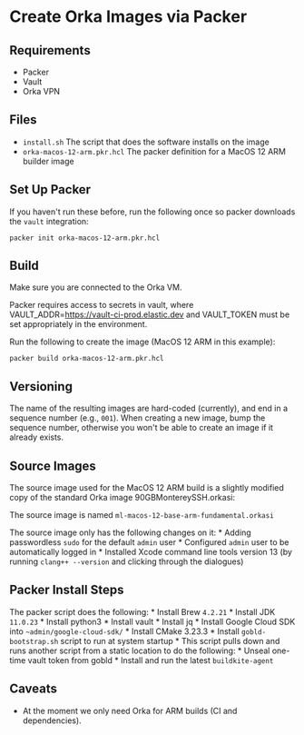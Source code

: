# Create Orka Images via Packer

## Requirements

- Packer
- Vault
- Orka VPN

## Files

- `install.sh` The script that does the software installs on the image
- `orka-macos-12-arm.pkr.hcl` The packer definition for a MacOS 12 ARM builder image


## Set Up Packer

If you haven't run these before, run the following once so packer downloads the `vault` integration:

```
packer init orka-macos-12-arm.pkr.hcl
```

## Build

Make sure you are connected to the Orka VM.

Packer requires access to secrets in vault, where VAULT_ADDR=https://vault-ci-prod.elastic.dev and VAULT_TOKEN must be set appropriately in the environment.

Run the following to create the image (MacOS 12 ARM in this example):

```
packer build orka-macos-12-arm.pkr.hcl
```

## Versioning

The name of the resulting images are hard-coded (currently), and end in a sequence number (e.g., `001`).  When creating a new image, bump the sequence number, otherwise you won't be able to create an image if it already exists.

## Source Images

The source image used for the MacOS 12 ARM build is a slightly modified copy of the standard Orka image 90GBMontereySSH.orkasi:

The source image is named `ml-macos-12-base-arm-fundamental.orkasi`

The source image only has the following changes on it:
    * Adding passwordless `sudo` for the default `admin` user
    * Configured `admin` user to be automatically logged in
    * Installed Xcode command line tools version 13 (by running `clang++ --version` and clicking through the dialogues)

## Packer Install Steps

The packer script does the following:
    * Install Brew `4.2.21`
    * Install JDK `11.0.23`
    * Install python3
    * Install vault
    * Install jq
    * Install Google Cloud SDK into `~admin/google-cloud-sdk/`
    * Install CMake 3.23.3
    * Install `gobld-bootstrap.sh` script to run at system startup
        * This script pulls down and runs another script from a static location to do the following:
            * Unseal one-time vault token from gobld
            * Install and run the latest `buildkite-agent`

## Caveats

* At the moment we only need Orka for ARM builds (CI and dependencies).
